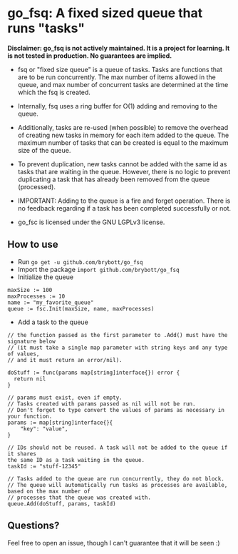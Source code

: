 # go_fsq: A fixed sized queue that runs "tasks"
**Disclaimer: go_fsq is not actively maintained. It is a project for learning. It is not tested in production. No guarantees are implied.**
- fsq or "fixed size queue" is a queue of tasks. Tasks are functions that are to be run concurrently. The max number of items allowed in the queue, and max number of concurrent tasks are determined at the time which the fsq is created.

- Internally, fsq uses a ring buffer for O(1) adding and removing to the queue.

- Additionally, tasks are re-used (when possible) to remove the overhead of creating new tasks in memory for each item added to the queue. The maximum number of tasks that can be created is equal to the maximum size of the queue.

- To prevent duplication, new tasks cannot be added with the same id as tasks that are waiting in the queue. However, there is no logic to prevent duplicating a task that has already been removed from the queue (processed).

- IMPORTANT: Adding to the queue is a fire and forget operation. There is no feedback regarding if a task has been completed successfully or not.

- go_fsc is licensed under the GNU LGPLv3 license.

## How to use
- Run `go get -u github.com/brybott/go_fsq`
- Import the package `import github.com/brybott/go_fsq`
- Initialize the queue
```
maxSize := 100
maxProcesses := 10
name := "my_favorite_queue"
queue := fsc.Init(maxSize, name, maxProcesses)
```
- Add a task to the queue
```
// the function passed as the first parameter to .Add() must have the signature below
// (it must take a single map parameter with string keys and any type of values,  
// and it must return an error/nil).

doStuff := func(params map[string]interface{}) error {
  return nil
}

// params must exist, even if empty.  
// Tasks created with params passed as nil will not be run.
// Don't forget to type convert the values of params as necessary in your function.
params := map[string]interface{}{
    "key": "value",
}

// IDs should not be reused. A task will not be added to the queue if it shares  
the same ID as a task waiting in the queue.
taskId := "stuff-12345"

// Tasks added to the queue are run concurrently, they do not block.  
// The queue will automatically run tasks as processes are available, based on the max number of  
// processes that the queue was created with.
queue.Add(doStuff, params, taskId)
```

## Questions?
Feel free to open an issue, though I can't guarantee that it will be seen :)
